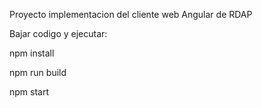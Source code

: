 Proyecto implementacion del cliente web Angular de RDAP


Bajar codigo y ejecutar:

npm install

npm run build

npm start
